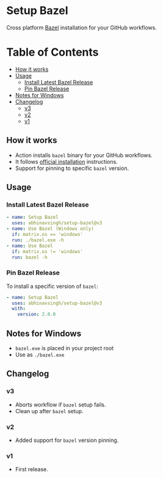 # Setup Bazel

Cross platform [Bazel](https://bazel.build/) installation for your GitHub workflows.

# Table of Contents

- [How it works](#how-it-works)
- [Usage](#usage)
    - [Install Latest Bazel Release](#install-latest-bazel-release)
    - [Pin Bazel Release](#pin-bazel-release)
- [Notes for Windows](#notes-for-windows)
- [Changelog](#changelog)
    - [v3](#v3)
    - [v2](#v2)
    - [v1](#v1)

## How it works

- Action installs `bazel` binary for your GitHub workflows.
- It follows [official installation](https://docs.bazel.build/versions/master/install.html) instructions.
- Support for pinning to specific `bazel` version.

## Usage

### Install Latest Bazel Release

```yaml
- name: Setup Bazel
  uses: abhinavsingh/setup-bazel@v3
- name: Use Bazel (Windows only)
  if: matrix.os == 'windows'
  run: ./bazel.exe -h
- name: Use Bazel
  if: matrix.os != 'windows'
  run: bazel -h
```

### Pin Bazel Release

To install a specific version of `bazel`:

```yaml
- name: Setup Bazel
  uses: abhinavsingh/setup-bazel@v3
  with:
    version: 2.0.0
```

## Notes for Windows

- `bazel.exe` is placed in your project root
- Use as `./bazel.exe`

## Changelog

### v3

- Aborts workflow if `bazel` setup fails.
- Clean up after `bazel` setup.

### v2

- Added support for `bazel` version pinning.

### v1

- First release.